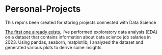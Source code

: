# Personal-Projects
This repo's been created for storing projects connected with Data Science

[The first one already exists.](https://github.com/gelya01/Personal-Projects/blob/main/data-science-salary-eda.ipynb) I've performed exploratory data analysis (EDA) on a dataset that contains information about data science job salaries in 2023. Using pandas, seaborn, matplotlib, I analyzed the dataset and generated various plots to derive some insights.
